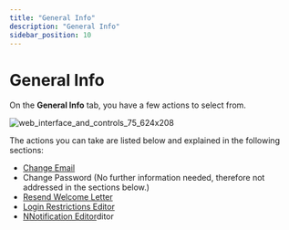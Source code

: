 ```yaml
---
title: "General Info"
description: "General Info"
sidebar_position: 10
---
```


# General Info

On the **General Info** tab, you have a few actions to select from.

![web_interface_and_controls_75_624x208](/images/endpointpolicymanager/cloud/interface/companydetails/companyadministrators/generalinfo/web_interface_and_controls_75_624x208.webp)

The actions you can take are listed below and explained in the following sections:

- [Change Email](/docs/endpointpolicymanager/gettingstarted/cloudmanual/interface/companydetails/companyadministrator/generalinfo/changeemail.md)
- Change Password (No further information needed, therefore not addressed in the sections below.)
- [Resend Welcome Letter](/docs/endpointpolicymanager/gettingstarted/cloudmanual/interface/companydetails/companyadministrator/generalinfo/resendwelcomeletter.md)
- [Login Restrictions Editor](/docs/endpointpolicymanager/gettingstarted/cloudmanual/interface/companydetails/companyadministrator/generalinfo/loginrestrictionseditor.md)
- [N](/docs/endpointpolicymanager/gettingstarted/cloudmanual/interface/companydetails/editnotificationconfiguration.md)[Notification Editor](/docs/endpointpolicymanager/gettingstarted/cloudmanual/interface/companydetails/companyadministrator/generalinfo/notificationeditor.md)ditor
